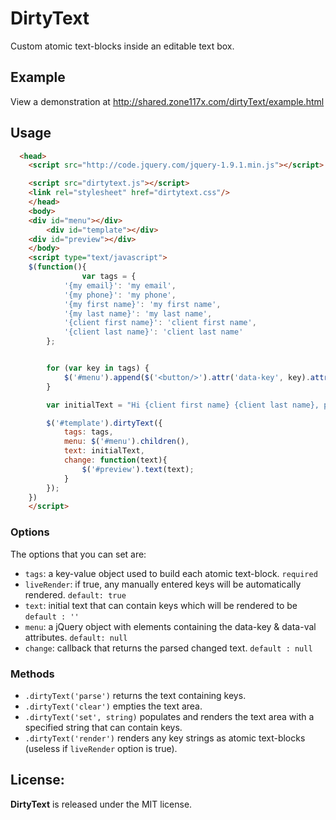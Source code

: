 DirtyText
=========

Custom atomic text-blocks inside an editable text box.



Example
-------

View a demonstration at http://shared.zone117x.com/dirtyText/example.html

Usage
-----
```html
  <head>
    <script src="http://code.jquery.com/jquery-1.9.1.min.js"></script>

    <script src="dirtytext.js"></script>
    <link rel="stylesheet" href="dirtytext.css"/>
	</head>
	<body>
    <div id="menu"></div>
		<div id="template"></div>
    <div id="preview"></div>
	</body>
	<script type="text/javascript">
	$(function(){
		        var tags = {
            '{my email}': 'my email',
            '{my phone}': 'my phone',
            '{my first name}': 'my first name',
            '{my last name}': 'my last name',
            '{client first name}': 'client first name',
            '{client last name}': 'client last name'
        };


        for (var key in tags) {
            $('#menu').append($('<button/>').attr('data-key', key).attr('data-val', tags[key]).text(tags[key]));
        }

        var initialText = "Hi {client first name} {client last name}, please call me at {my phone}.";

        $('#template').dirtyText({
            tags: tags,
            menu: $('#menu').children(),
            text: initialText,
            change: function(text){
                $('#preview').text(text);
            }
        });
	})
	</script>
```


### Options

The options that you can set are:

 * ```tags```: a key-value object used to build each atomic text-block. `required`
 * ```liveRender```: if true, any manually entered keys will be automatically rendered. `default: true`
 * ```text```: initial text that can contain keys which will be rendered to be  `default : ''`
 * ```menu```: a jQuery object with elements containing the data-key & data-val attributes. `default: null`
 * ```change```: callback that returns the parsed changed text. `default : null`


### Methods

 * ```.dirtyText('parse')``` returns the text containing keys.
 * ```.dirtyText('clear')``` empties the text area.
 * ```.dirtyText('set', string)``` populates and renders the text area with a specified string that can contain keys.
 * ```.dirtyText('render')``` renders any key strings as atomic text-blocks (useless if `liveRender` option is true).



License:
-----

__DirtyText__ is released under the MIT license.
